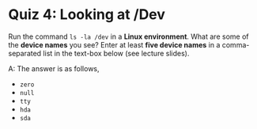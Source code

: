 # Quiz 4: Looking at /Dev

Run the command `ls -la /dev` in a **Linux environment**. What are some of the **device names** you see? Enter at least **five device names** in a comma-separated list in the text-box below (see lecture slides).

A: The answer is as follows,

- `zero`
- `null`
- `tty`
- `hda`
- `sda`
